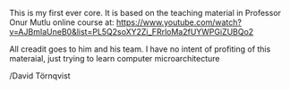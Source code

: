 This is my first ever core. 
It is based on the teaching material in Professor Onur Mutlu online course at:
https://www.youtube.com/watch?v=AJBmIaUneB0&list=PL5Q2soXY2Zi_FRrloMa2fUYWPGiZUBQo2

All creadit goes to him and his team. I have no intent of profiting of this materaial, just trying
to learn computer microarchitecture

/David Törnqvist
